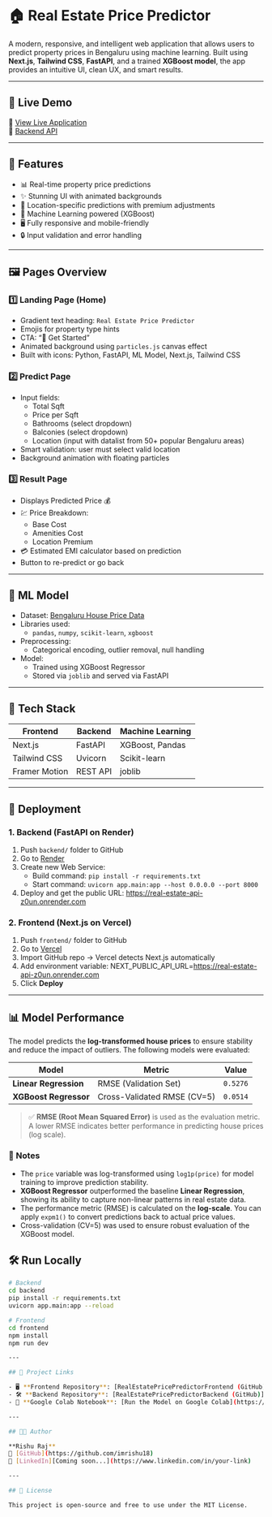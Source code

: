# 🏠 Real Estate Price Predictor

A modern, responsive, and intelligent web application that allows users to predict property prices in Bengaluru using machine learning. Built using **Next.js**, **Tailwind CSS**, **FastAPI**, and a trained **XGBoost model**, the app provides an intuitive UI, clean UX, and smart results.

---

## 🚀 Live Demo

🔗 [View Live Application](https://real-estate-price-predictor-fronten.vercel.app)  
🔗 [Backend API](https://real-estate-api-z0un.onrender.com)

---

## 🌟 Features

- 📊 Real-time property price predictions
- ✨ Stunning UI with animated backgrounds
- 📍 Location-specific predictions with premium adjustments
- 🧠 Machine Learning powered (XGBoost)
- 🖥️ Fully responsive and mobile-friendly
- 🔒 Input validation and error handling

---

## 🖼️ Pages Overview

### 1️⃣ Landing Page (Home)

- Gradient text heading: `Real Estate Price Predictor`
- Emojis for property type hints
- CTA: “🚀 Get Started”
- Animated background using `particles.js` canvas effect
- Built with icons: Python, FastAPI, ML Model, Next.js, Tailwind CSS

### 2️⃣ Predict Page

- Input fields:
  - Total Sqft
  - Price per Sqft
  - Bathrooms (select dropdown)
  - Balconies (select dropdown)
  - Location (input with datalist from 50+ popular Bengaluru areas)
- Smart validation: user must select valid location
- Background animation with floating particles

### 3️⃣ Result Page

- Displays Predicted Price 💰
- 💹 Price Breakdown:
  - Base Cost
  - Amenities Cost
  - Location Premium
- 💳 Estimated EMI calculator based on prediction
- Button to re-predict or go back

---

## 🧠 ML Model

- Dataset: [Bengaluru House Price Data](https://www.kaggle.com/datasets/amitabhajoy/bengaluru-house-price-data)
- Libraries used:
  - `pandas`, `numpy`, `scikit-learn`, `xgboost`
- Preprocessing:
  - Categorical encoding, outlier removal, null handling
- Model:
  - Trained using XGBoost Regressor
  - Stored via `joblib` and served via FastAPI

---

## 🔧 Tech Stack

| Frontend | Backend | Machine Learning |
|----------|---------|------------------|
| Next.js  | FastAPI | XGBoost, Pandas  |
| Tailwind CSS | Uvicorn | Scikit-learn |
| Framer Motion | REST API | joblib     |

---

## 🚀 Deployment

### 1. Backend (FastAPI on Render)

1. Push `backend/` folder to GitHub
2. Go to [Render](https://render.com)
3. Create new Web Service:
   - Build command: `pip install -r requirements.txt`
   - Start command: `uvicorn app.main:app --host 0.0.0.0 --port 8000`
4. Deploy and get the public URL: https://real-estate-api-z0un.onrender.com


### 2. Frontend (Next.js on Vercel)

1. Push `frontend/` folder to GitHub
2. Go to [Vercel](https://vercel.com)
3. Import GitHub repo → Vercel detects Next.js automatically
4. Add environment variable: NEXT_PUBLIC_API_URL=https://real-estate-api-z0un.onrender.com
5. Click **Deploy**

---

## 📊 Model Performance

The model predicts the **log-transformed house prices** to ensure stability and reduce the impact of outliers. The following models were evaluated:

| Model                 | Metric                          | Value     |
|----------------------|----------------------------------|-----------|
| **Linear Regression** | RMSE (Validation Set)            | `0.5276`  |
| **XGBoost Regressor** | Cross-Validated RMSE (CV=5)      | `0.0514`  |

> ✅ **RMSE (Root Mean Squared Error)** is used as the evaluation metric. A lower RMSE indicates better performance in predicting house prices (log scale).

### 📌 Notes
- The `price` variable was log-transformed using `log1p(price)` for model training to improve prediction stability.
- **XGBoost Regressor** outperformed the baseline **Linear Regression**, showing its ability to capture non-linear patterns in real estate data.
- The performance metric (RMSE) is calculated on the **log-scale**. You can apply `expm1()` to convert predictions back to actual price values.
- Cross-validation (CV=5) was used to ensure robust evaluation of the XGBoost model.


## 🛠️ Run Locally

```bash
# Backend
cd backend
pip install -r requirements.txt
uvicorn app.main:app --reload

# Frontend
cd frontend
npm install
npm run dev

---

## 🔗 Project Links

- 🖥️ **Frontend Repository**: [RealEstatePricePredictorFrontend (GitHub)](https://github.com/imrishu18/RealEstatePricePredictorFrontend)
- 🛠️ **Backend Repository**: [RealEstatePricePredictorBackend (GitHub)](https://github.com/imrishu18/RealEstatePricePredictorBackend)
- 📓 **Google Colab Notebook**: [Run the Model on Google Colab](https://colab.research.google.com/drive/1Zhdsix8XywGV4iEeTodskOFno7SQsYLc?usp=sharing)

---

## 👨‍💻 Author

**Rishu Raj**  
🔗 [GitHub](https://github.com/imrishu18)  
💼 [LinkedIn][Coming soon...](https://www.linkedin.com/in/your-link)

---

## 📜 License

This project is open-source and free to use under the MIT License.
